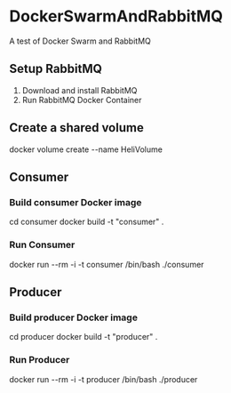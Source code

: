 # DockerSwarmAndRabbitMQ
A test of Docker Swarm and RabbitMQ

## Setup RabbitMQ
1. Download and install RabbitMQ
1. Run RabbitMQ Docker Container

## Create a shared volume
docker volume create --name HeliVolume

## Consumer
### Build consumer Docker image
cd consumer
docker build -t "consumer" .
### Run Consumer
docker run --rm -i -t consumer /bin/bash
./consumer

## Producer
### Build producer Docker image
cd producer
docker build -t "producer" .
### Run Producer
docker run --rm -i -t producer /bin/bash
./producer
